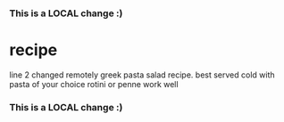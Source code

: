 ### This is a LOCAL change :)
# recipe
line 2 changed remotely
greek pasta salad recipe. 
best served cold with pasta of your choice
rotini or penne work well
### This is a LOCAL change :)